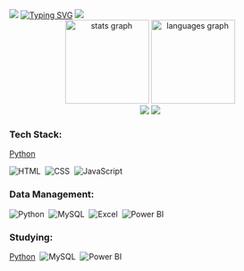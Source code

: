 <img src="https://capsule-render.vercel.app/api?type=waving&height=90&color=color=0:EEFF00,100:a82da8&text=&textBg=false&reversal=true&section=header&descAlignY=79">
<a href="https://git.io/typing-svg"><img src="https://readme-typing-svg.herokuapp.com?font=Fira+Code&pause=800&color=BC00F7&center=true&random=false&width=1000&height=70&lines=Hi!+I'm+Matheus+Cunha;I'm+a+Software+Engineering+Student+at+USJT;I'm+19+years-old%2C+living+in+S%C3%A3o+Paulo%2C+Brazil;My+purpose+is+contribute+for+change." alt="Typing SVG" /></a>
<img src="https://capsule-render.vercel.app/api?type=waving&height=90&color=color=0:EEFF00,100:a82da8&text=&textBg=false&reversal=false&section=footer&descAlignY=-29">
<div align="center">
  <img src="https://github-readme-stats.vercel.app/api?username=mcunhaaw&hide_title=false&hide_rank=false&show_icons=true&include_all_commits=true&count_private=true&disable_animations=false&theme=midnight-purple&locale=en&hide_border=false" height="150" alt="stats graph"  />
  <img src="https://github-readme-stats.vercel.app/api/top-langs?username=mcunhaaw&locale=en&hide_title=false&layout=compact&card_width=320&langs_count=5&theme=midnight-purple&hide_border=false" height="150" alt="languages graph"  />
  <div> <a href="https://www.linkedin.com/in/https://www.linkedin.com/in/matheus-cunha-730ab9224/" target="_blank"><img src="https://img.shields.io/badge/LinkedIn-0077B5?style=for-the-badge&logo=linkedin&logoColor=white" target="_blank"></a>
<a href="https://github.com/mcunhaaw" target="_blank"><img src="https://img.shields.io/badge/GitHub-100000?style=for-the-badge&logo=github&logoColor=white" target="_blank"></a>
</div>
</div>

### Tech Stack:
[Python](https://img.shields.io/badge/-python-0D1117?style=for-the-badge&logo=python&logoColor=1572B6&labelColor=0D1117)&nbsp;

![HTML](https://img.shields.io/badge/-HTML-0D1117?style=for-the-badge&logo=html5&labelColor=0D1117)&nbsp;
![CSS](https://img.shields.io/badge/-CSS-0D1117?style=for-the-badge&logo=CSS3&logoColor=1572B6&labelColor=0D1117)&nbsp;
![JavaScript](https://img.shields.io/badge/-JavaScript-0D1117?style=for-the-badge&logo=javascript&labelColor=0D1117&textColor=0D1117)&nbsp;

### Data Management:
![Python](https://img.shields.io/badge/-python-0D1117?style=for-the-badge&logo=python&logoColor=1572B6&labelColor=0D1117)&nbsp;
![MySQL](https://img.shields.io/badge/-mysql-0D1117?style=for-the-badge&logo=mysql&labelColor=0D1117)&nbsp;
![Excel](https://img.shields.io/badge/Microsoft_Excel-217346?logo=microsoft-excel&logoColor=white&style=for-the-badge)&nbsp;
![Power BI](https://img.shields.io/badge/Power%20BI-F2C811?logo=power-bi&logoColor=white&style=for-the-badge)
  
### Studying:
[Python](https://img.shields.io/badge/-python-0D1117?style=for-the-badge&logo=python&logoColor=1572B6&labelColor=0D1117)&nbsp;
![MySQL](https://img.shields.io/badge/-mysql-0D1117?style=for-the-badge&logo=mysql&labelColor=0D1117)&nbsp;
![Power BI](https://img.shields.io/badge/Power%20BI-F2C811?logo=power-bi&logoColor=white&style=for-the-badge)

###
